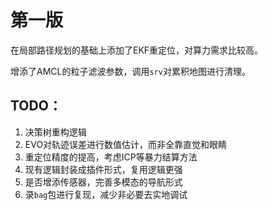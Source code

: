 # 第一版

在局部路径规划的基础上添加了EKF重定位，对算力需求比较高。

增添了AMCL的粒子滤波参数，调用`srv`对累积地图进行清理。

## TODO：
1. 决策树重构逻辑
2. EVO对轨迹误差进行数值估计，而非全靠直觉和眼睛
3. 重定位精度的提高，考虑ICP等暴力结算方法
4. 现有逻辑封装成插件形式，复用逻辑更强
5. 是否增添传感器，完善多模态的导航形式
6. 录`bag`包进行复现，减少非必要去实地调试
